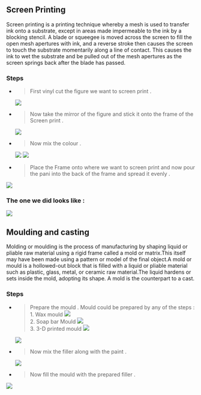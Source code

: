 ## Screen Printing

Screen printing is a printing technique whereby a mesh is used to transfer ink onto a substrate, except in areas made impermeable to the ink by a blocking stencil. A blade or squeegee is moved across the screen to fill the open mesh apertures with ink, and a reverse stroke then causes the screen to touch the substrate momentarily along a line of contact. This causes the ink to wet the substrate and be pulled out of the mesh apertures as the screen springs back after the blade has passed.

### Steps 

* > First vinyl cut the figure we want to screen print .
  <img src="http://jitheeshk.github.io/screenprinting.github.io/vinyl-cutting-seattle-pike-st-press-sign-lettering.jpg">
* > Now take the mirror of the  figure and stick it onto the frame of the Screen print .
  <img src="http://jitheeshk.github.io/screenprinting.github.io/screen and blade.jpg">
* > Now mix the colour .
  <img src="http://jitheeshk.github.io/screenprinting.github.io/Printing.jpg">
  <img src="http://jitheeshk.github.io/screenprinting.github.io/Paint.jpg">
* > Place the Frame onto where we want to screen print and now pour the pani into the back of the frame and spread it evenly .
<img src="http://jitheeshk.github.io/screenprinting.github.io/screen print.png">

### The one we did looks like :
 
 <img src="http://jitheeshk.github.io/screenprinting.github.io/screen print.jpg">
 
 
## Moulding and casting

Molding or moulding is the process of manufacturing by shaping liquid or pliable raw material using a rigid frame called a mold or matrix.This itself may have been made using a pattern or model of the final object.A mold or mould is a hollowed-out block that is filled with a liquid or pliable material such as plastic, glass, metal, or ceramic raw material.The liquid hardens or sets inside the mold, adopting its shape. A mold is the counterpart to a cast. 

### Steps 

* > Prepare the mould . Mould could be prepared by any of the steps :<br/>
          1. Wax mould
          <img src="http://jitheeshk.github.io/screenprinting.github.io/wax mould.jpg" allign="Left"><br/>
          2. Soap bar Mould
          <img src="http://jitheeshk.github.io/screenprinting.github.io/soap mould.jpg"><br/>
          3. 3-D printed mould
          <img src="http://jitheeshk.github.io/screenprinting.github.io/3D print mould.png"><br/>
  <img src="http://jitheeshk.github.io/screenprinting.github.io/mould.jpg">
* > Now mix the filler along with the paint .
  <img src="http://jitheeshk.github.io/screenprinting.github.io/mix.jpg">
* > Now fill the mould with the prepared filler .
<img src="http://jitheeshk.github.io/screenprinting.github.io/fill.jpg">
